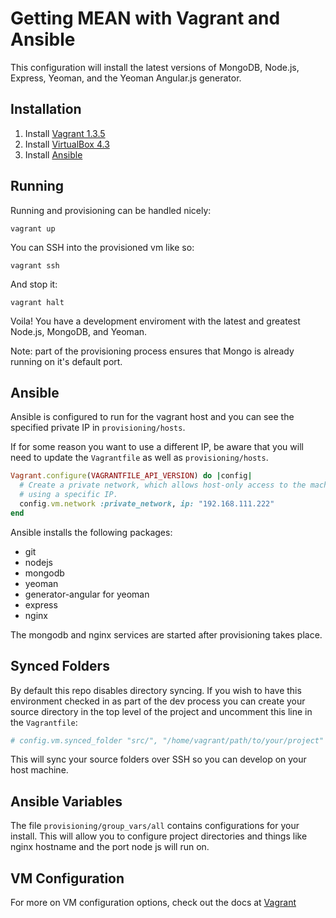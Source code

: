 Getting MEAN with Vagrant and Ansible
=====================================

This configuration will install the latest versions of MongoDB, Node.js, Express, Yeoman, and the Yeoman Angular.js generator.

Installation
------------
1. Install [Vagrant 1.3.5](http://downloads.vagrantup.com/)
2. Install [VirtualBox 4.3](https://www.virtualbox.org/wiki/Downloads)
3. Install [Ansible](http://www.ansibleworks.com/docs/intro_installation.html)

Running
-------
Running and provisioning can be handled nicely:

```
vagrant up
```

You can SSH into the provisioned vm like so:

```
vagrant ssh
```

And stop it:

```
vagrant halt
```

Voila! You have a development enviroment with the latest and greatest Node.js, MongoDB, and Yeoman.

Note: part of the provisioning process ensures that Mongo is already running on it's default port.

Ansible
-------
Ansible is configured to run for the vagrant host and you can see the specified private IP in `provisioning/hosts`. 

If for some reason you want to use a different IP, be aware that you will need to update the `Vagrantfile` as well as `provisioning/hosts`.

```ruby
Vagrant.configure(VAGRANTFILE_API_VERSION) do |config|
  # Create a private network, which allows host-only access to the machine
  # using a specific IP.
  config.vm.network :private_network, ip: "192.168.111.222"
end
```

Ansible installs the following packages:
* git
* nodejs
* mongodb
* yeoman
* generator-angular for yeoman
* express
* nginx

The mongodb and nginx services are started after provisioning takes place.

Synced Folders
--------------
By default this repo disables directory syncing. If you wish to have this environment checked in as part of the dev process you can create your source directory in the top level of the project and uncomment this line in the `Vagrantfile`:

```ruby
# config.vm.synced_folder "src/", "/home/vagrant/path/to/your/project"
```

This will sync your source folders over SSH so you can develop on your host machine.

Ansible Variables
-----------------
The file `provisioning/group_vars/all` contains configurations for your install. This will allow you to configure project directories and things like nginx hostname and the port node js will run on.

VM Configuration
----------------
For more on VM configuration options, check out the docs at [Vagrant](http://docs.vagrantup.com/v2/virtualbox/configuration.html)
